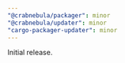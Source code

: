 ```yaml
---
"@crabnebula/packager": minor
"@crabnebula/updater": minor
"cargo-packager-updater": minor
---
```


Initial release.
